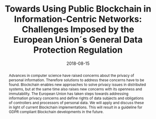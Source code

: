 ---
abstract: Advances in computer science have raised concerns about the privacy of personal
  information. Therefore solutions to address these concerns have to be found. Blockchain
  enables new approaches to solve privacy issues in distributed systems, but at the
  same time also raises new concerns with its openness and immutability. The European
  Union has taken steps towards addressing information privacy concerns and define
  rights of data subjects and obligations of controllers and processors of personal
  data. We will apply and discuss these in light of current Blockchain implementations.
  This will result in a guideline for GDPR compliant Blockchain developments in the
  future.
authors:
- Dominik Schmelz
- Gerald Fischer
- Phillip Niemeier
- Lei Zhu
- Thomas Grechenig
date: '2018-08-15'
featured: false
links:
- name: Publik
  url: https://publik.tuwien.ac.at/showentry.php?ID=277491&lang=2
publication_types:
- '1'
publishDate: '2018-08-15'
specifics: 'Vortrag: 2018 1st IEEE International Conference on Hot Information-Centric
  Networking (HotICN 2018), Beijing, China; 15.08.2018 - 17.08.2018; in: "Proceedings
  of the 2018 1st IEEE International Conference on Hot Information-Centric Networking
  (HotICN 2018)", IEEE Press, (2018), ISBN: 978-1-5386-4870-4; S. 223 - 228.'
title: 'Towards Using Public Blockchain in Information-Centric Networks: Challenges
  Imposed by the European Union´s General Data Protection Regulation'
url_pdf: ''
---